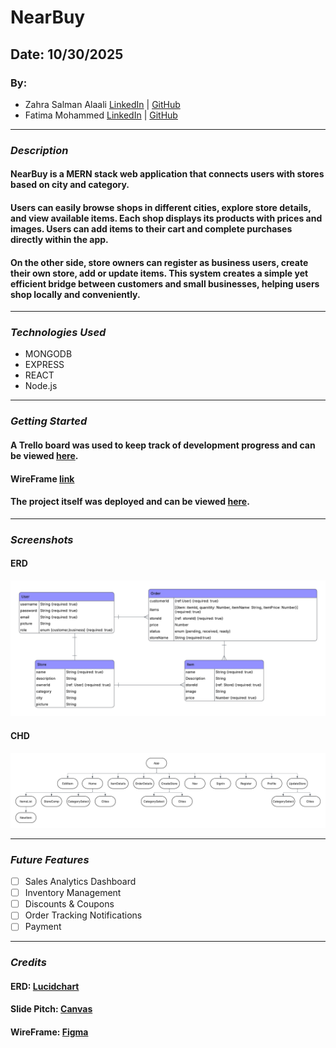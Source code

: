 # NearBuy
## Date: 10/30/2025
### By:
* Zahra Salman Alaali
[LinkedIn](http://www.linkedin.com/in/zahra-alaali-) | [GitHub](https://github.com/ZahraAlaali)
* Fatima Mohammed
[LinkedIn](http://www.linkedin.com/in/fatima-m-saleh) | [GitHub](https://github.com/fatima-mohmd)

***

### ***Description***
#### NearBuy is a MERN stack web application that connects users with stores based on city and category.
#### Users can easily browse shops in different cities, explore store details, and view available items. Each shop displays its products with prices and images. Users can add items to their cart and complete purchases directly within the app.

#### On the other side, store owners can register as business users, create their own store, add or update items. This system creates a simple yet efficient bridge between customers and small businesses, helping users shop locally and conveniently.

***

### ***Technologies Used***
* MONGODB
* EXPRESS
* REACT
* Node.js

***

### ***Getting Started***
<!-- #### Sign up and sign in as a new user and then walk through the Ranger creation page to begin your warband. -->
#### A Trello board was used to keep track of development progress and can be viewed [here](https://trello.com/b/Cpm3B7Fu/challenge-race).
#### WireFrame [link](https://www.figma.com/site/MZCPfPEYKCZ3XnnsbNjSEh/Untitled?node-id=0-1&p=f&t=8dBD9ESHzvIDRK9G-0)

<!-- backend link: https://nearbuy-backend-foq6.onrender.com/ -->
#### The project itself was deployed and can be viewed [here](https://nearbuy.surge.sh/).

***

### ***Screenshots***
#### ERD
![ERD](./public/images/ERD.png)
#### CHD
![Component Hierarchy Diagram](./public/images/compDiagram.png)

***

### ***Future Features***
- [ ] Sales Analytics Dashboard
- [ ] Inventory Management
- [ ] Discounts & Coupons
- [ ] Order Tracking Notifications
- [ ] Payment

***

### ***Credits***
#### ERD: [Lucidchart](https://www.lucidchart.com/pages/landing?utm_source=google&utm_medium=cpc&utm_campaign=_chart_en_tier3_mixed_search_brand_exact_&km_CPC_CampaignId=1484560207&km_CPC_AdGroupID=60168114191&km_CPC_Keyword=lucidchart&km_CPC_MatchType=e&km_CPC_ExtensionID=&km_CPC_Network=g&km_CPC_AdPosition=&km_CPC_Creative=354596054350&km_CPC_TargetID=kwd-33511936169&km_CPC_Country=9218669&km_CPC_Device=c&km_CPC_placement=&km_CPC_target=&gad_source=1&gad_campaignid=1484560207&gbraid=0AAAAADLdSjDr_R_dlDmVzkt65tY2oiHAR&gclid=CjwKCAjwpOfHBhAxEiwAm1SwEvKrrCPgTGnl_rHgXoGpeTM4xUH15fRlCa2t4DPrfRR-X9OHni57lBoCiBgQAvD_BwE)
#### Slide Pitch: [Canvas](https://www.canva.com/)
#### WireFrame: [Figma](https://www.figma.com/)
